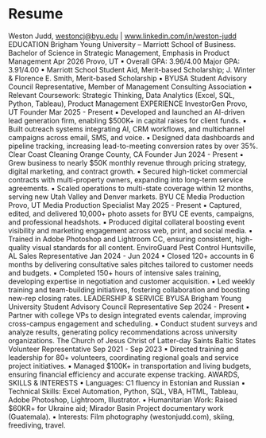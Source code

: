 # Resume

Weston Judd, westoncj@byu.edu | www.linkedin.com/in/weston-judd
EDUCATION
Brigham Young University – Marriott School of Business. Bachelor of Science in Strategic Management, Emphasis in Product Management Apr 2026
Provo, UT
▪
Overall GPA: 3.96/4.00 Major GPA: 3.91/4.00
▪
Marriott School Student Aid, Merit-based Scholarship; J. Winter & Florence E. Smith, Merit-based Scholarship
▪
BYUSA Student Advisory Council Representative, Member of Management Consulting Association
▪
Relevant Coursework: Strategic Thinking, Data Analytics (Excel, SQL, Python, Tableau), Product Management
EXPERIENCE
InvestorGen Provo, UT
Founder Mar 2025 - Present
▪
Developed and launched an AI-driven lead generation firm, enabling $500K+ in capital raises for client funds.
▪
Built outreach systems integrating AI, CRM workflows, and multichannel campaigns across email, SMS, and voice.
▪
Designed data dashboards and pipeline tracking, increasing lead-to-meeting conversion rates by over 35%.
Clear Coast Cleaning Orange County, CA
Founder Jun 2024 - Present
▪
Grew business to nearly $50K monthly revenue through pricing strategy, digital marketing, and contract growth.
▪
Secured high-ticket commercial contracts with multi-property owners, expanding into long-term service agreements.
▪
Scaled operations to multi-state coverage within 12 months, serving new Utah Valley and Denver markets.
BYU CE Media Production Provo, UT
Media Production Specialist May 2025 - Present
▪
Captured, edited, and delivered 10,000+ photo assets for BYU CE events, campaigns, and professional headshots.
▪
Produced digital collateral boosting event visibility and marketing engagement across web, print, and social media.
▪
Trained in Adobe Photoshop and Lightroom CC, ensuring consistent, high-quality visual standards for all content.
EnviroGuard Pest Control Huntsville, AL
Sales Representative Jan 2024 - Jun 2024
▪
Closed 120+ accounts in 6 months by delivering consultative sales pitches tailored to customer needs and budgets.
▪
Completed 150+ hours of intensive sales training, developing expertise in negotiation and customer acquisition.
▪
Led weekly training and team-building initiatives, fostering collaboration and boosting new-rep closing rates.
LEADERSHIP & SERVICE
BYUSA Brigham Young University
Student Advisory Council Representative Sep 2024 - Present
▪
Partner with college VPs to design integrated events calendar, improving cross-campus engagement and scheduling.
▪
Conduct student surveys and analyze results, generating policy recommendations across university organizations.
The Church of Jesus Christ of Latter-day Saints Baltic States
Volunteer Representative Sep 2021 - Sep 2023
▪
Directed training and leadership for 80+ volunteers, coordinating regional goals and service project initiatives.
▪
Managed $100K+ in transportation and living budgets, ensuring financial efficiency and accurate expense tracking.
AWARDS, SKILLS & INTERESTS
▪ Languages: C1 fluency in Estonian and Russian
▪ Technical Skills: Excel Automation, Python, SQL, VBA, HTML, Tableau, Adobe Photoshop, Lightroom, Illustrator.
▪ Humanitarian Work: Raised $60KR+ for Ukraine aid; Mirador Basin Project documentary work (Guatemala).
▪ Interests: Film photography (westonjudd.com), skiing, freediving, travel.
